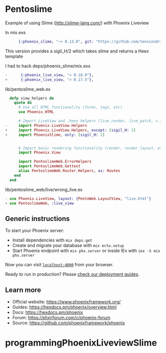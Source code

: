 # Pentoslime

Example of using Slime (http://slime-lang.com/) with Phoenix Liveview

In mix.exs 

``` elixir
      {:phoenix_slime, "~> 0.13.0", git: "https://github.com/tensiondriven/phoenix_slime.git"},
```

This version provides a sigil_H/2 which takes slime and returns a Heex template

I had to hack deps/phoenix_slime/mix.exs
``` elixir
-      {:phoenix_live_view, "> 0.18.0"},
+      {:phoenix_live_view, "> 0.17.5"},
```

lib/pentoslime_web.ex

``` elixir
  defp view_helpers do
    quote do
      # Use all HTML functionality (forms, tags, etc)
      use Phoenix.HTML

      # Import LiveView and .heex helpers (live_render, live_patch, <.form>, etc)
-     import Phoenix.LiveView.Helpers
+     import Phoenix.LiveView.Helpers, except: [sigil_H: 2]
+     import PhoenixSlime, only: [sigil_H: 2]


      # Import basic rendering functionality (render, render_layout, etc)
      import Phoenix.View

      import PentoslimeWeb.ErrorHelpers
      import PentoslimeWeb.Gettext
      alias PentoslimeWeb.Router.Helpers, as: Routes
    end
  end
```


lib/pentoslime_web/live/wrong_live.ex

``` elixir
- use Phoenix.LiveView, layout: {PentoWeb.LayoutView, "live.html"}
+ use PentoslimeWeb, :live_view
```

## Generic instructions


To start your Phoenix server:

  * Install dependencies with `mix deps.get`
  * Create and migrate your database with `mix ecto.setup`
  * Start Phoenix endpoint with `mix phx.server` or inside IEx with `iex -S mix phx.server`

Now you can visit [`localhost:4000`](http://localhost:4000) from your browser.

Ready to run in production? Please [check our deployment guides](https://hexdocs.pm/phoenix/deployment.html).

## Learn more

  * Official website: https://www.phoenixframework.org/
  * Guides: https://hexdocs.pm/phoenix/overview.html
  * Docs: https://hexdocs.pm/phoenix
  * Forum: https://elixirforum.com/c/phoenix-forum
  * Source: https://github.com/phoenixframework/phoenix
# programmingPhoenixLiveviewSlime
